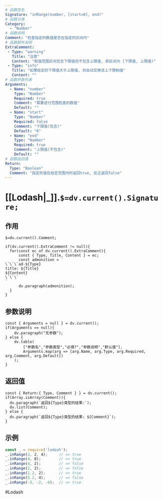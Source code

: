 ```yaml
---
# 函数签名
Signature: "inRange(number, [start=0], end)"
# 函数分类
Category:
  - "Number"
# 函数说明
Comment: "检查指定的数值是否在指定的区间内"
# 函数额外说明
ExtraComment:
 - Type: "warning"
   Title: "注意"
   Content: "取值范围区间包含下限值但不包含上限值, 即区间为 [下限值, 上限值)"
 - Type: "info"
   Title: "如果给定的下限值大于上限值, 则自动交换该上下限制值"
   Content: ""
# 函数参数列表
Arguments:
  - Name: "number"
    Type: "Number"
    Required: true
    Comment: "需要进行范围检查的数值"
    Default: ""
  - Name: "start"
    Type: "Number"
    Required: false
    Comment: "下限值(包含)"
    Default: "0"
  - Name: "end"
    Type: "Number"
    Required: true
    Comment: "上限值(不包含)"
    Default: ""
# 函数返回值
Return:
  Type: "Boolean"
  Comment: "指定的值在给定范围内时返回true, 反之返回false"
---
```

# [[Lodash|_]].`$=dv.current().Signature;`
## 作用

`$=dv.current().Comment;`

```dataviewjs
if(dv.current().ExtraComment != null){
  for(const ec of dv.current().ExtraComment){
	  const { Type, Title, Content } = ec;
	  const admonition = `
\`\`\`ad-${Type}
title: ${Title}
${Content}
\`\`\`
`
      dv.paragraph(admonition);
  }
}
```

## 参数说明
```dataviewjs
const { Arguments = null } = dv.current();
if(Arguments == null){
	dv.paragraph("无参数");
} else {
	dv.table(
		["参数名","参数类型","必填?","参数说明","默认值"],
		Arguments.map(arg => [arg.Name, arg.Type, arg.Required, arg.Comment, arg.Default])
	);
}
```

## 返回值
```dataviewjs
const { Return:{ Type, Comment } } = dv.current();
if(Array.isArray(Comment)){
  dv.paragraph(`返回${Type}类型的结果:`);
  dv.list(Comment);
} else {
  dv.paragraph(`返回${Type}类型的结果: ${Comment}`);
}
```

## 示例
```javascript
const _ = require('lodash');
_.inRange(3, 2, 4);     // => true
_.inRange(4, 8);        // => true
_.inRange(4, 2);        // => false
_.inRange(2, 2);        // => false
_.inRange(1.2, 2);      // => true
_.inRange(5.2, 4);      // => false
_.inRange(-3, -2, -6);  // => true
```

#Lodash 